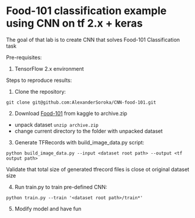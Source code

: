# Food-101 classification example using CNN on tf 2.x + keras

The goal of that lab is to create CNN that solves Food-101 Classification task

Pre-requisites:
1. TensorFlow 2.x environment

Steps to reproduce results:
1. Clone the repository:
```
git clone git@github.com:AlexanderSoroka/CNN-food-101.git
```
2. Download [Food-101](https://www.kaggle.com/kmader/food41) from kaggle to archive.zip
- unpack dataset `unzip archive.zip`
- change current directory to the folder with unpacked dataset

3. Generate TFRecords with build_image_data.py script:

```
python build_image_data.py --input <dataset root path> --output <tf output path>
```

Validate that total size of generated tfrecord files is close ot original dataset size

4. Run train.py to train pre-defined CNN:
```
python train.py --train '<dataset root path>/train*'
```

5. Modify model and have fun
